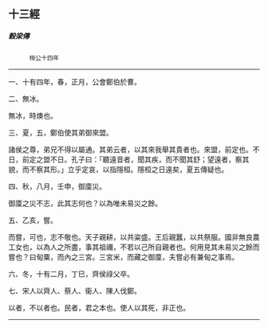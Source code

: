 

## 十三經

##### 穀梁傳
　　　`桓公十四年`

* * *

一、十有四年，春，正月，公會鄭伯於曹。

二、無冰。

無冰，時燠也。

三、夏，五，鄭伯使其弟御來盟。

諸侯之尊，弟兄不得以屬通。其弟云者，以其來我舉其貴者也。來盟，前定也。不日，前定之盟不日。孔子曰：「聽遠音者，聞其疾，而不聞其舒；望遠者，察其貌，而不察其形。」立乎定哀，以指隱桓。隱桓之日遠矣，夏五傳疑也。

四、秋，八月，壬申，御廩災。

御廩之災不志，此其志何也？以為唯未易災之餘。

五、乙亥，嘗。

而嘗，可也，志不敬也。天子親耕，以共粢盛。王后親蠶，以共祭服。國非無良農工女也，以為人之所盡，事其祖禰，不若以己所自親者也。何用見其未易災之餘而嘗也？曰甸粟，而內之三宮。三宮米，而藏之御廩，夫嘗必有兼甸之事焉。

六、冬，十有二月，丁巳，齊侯祿父卒。

七、宋人以齊人、蔡人、衞人、陳人伐鄭。

以者，不以者也。民者，君之本也。使人以其死，非正也。

* * *

